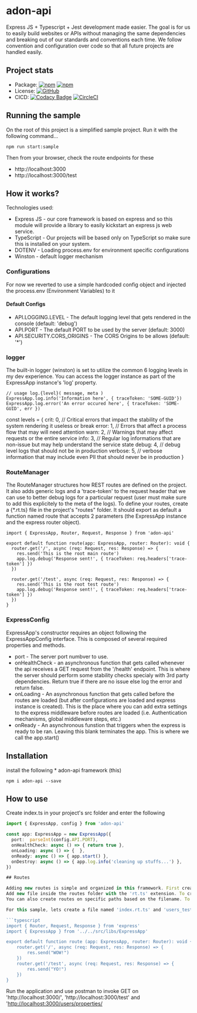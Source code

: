 # adon-api

Express JS + Typescript + Jest development made easier. The goal is for us to easily build websites or APIs without managing the same dependencies and breaking out of our standards and conventions each time. We follow convention and configuration over code so that all future projects are handled easily.

## Project stats

* Package: [![npm](https://img.shields.io/npm/v/adon-api.svg)](https://www.npmjs.com/package/adon-api) [![npm](https://img.shields.io/npm/dm/adon-api.svg)](https://www.npmjs.com/package/adon-api)
* License: [![GitHub](https://img.shields.io/github/license/adonisv79/adon-api.svg)](https://github.com/adonisv79/adon-api/blob/master/LICENSE)
* CICD: [![Codacy Badge](https://app.codacy.com/project/badge/Grade/8308805088ac436b82f87e48a48633a1)](https://www.codacy.com/gh/adonisv79/adon-api/dashboard?utm_source=github.com&amp;utm_medium=referral&amp;utm_content=adonisv79/adon-api&amp;utm_campaign=Badge_Grade) [![CircleCI](https://dl.circleci.com/status-badge/img/gh/adonisv79/adon-api/tree/master.svg?style=shield)](https://dl.circleci.com/status-badge/redirect/gh/adonisv79/adon-api/tree/master)

## Running the sample

On the root of this project is a simplified sample project. Run it with the following command...

```npm
npm run start:sample
```

Then from your browser, check the route endpoints for these

* http://localhost:3000
* http://localhost:3000/test

## How it works?

Technologies used:

* Express JS - our core framework is based on express and so this module will provide a library to easily kickstart an express js web service.
* TypeScript - Our projects will be based only on TypeScript so make sure this is installed on your system.
* DOTENV - Loading process.env for environment specific configurations
* Winston - default logger mechanism

### Configurations

For now we reverted to use a simple hardcoded config object and injected the process.env (Environment Variables) to it

#### Default Configs

* API.LOGGING.LEVEL - The default logging level that gets rendered in the console (default: 'debug')
* API.PORT - The default PORT to be used by the server (default: 3000)
* API.SECURITY.CORS_ORIGINS - The CORS Origins to be allows (default: '*')

### logger

The built-in logger (winston) is set to utilize the common 6 logging levels in my dev experience. You can access the logger instance as part of the ExpressApp instance's 'log' property.

```node
// usage log.{level}( message, meta )
ExpressApp.log.info('Information here', { traceToken: 'SOME-GUID'})
ExpressApp.log.error('An error occured here', { traceToken: 'SOME-GUID', err })
```

const levels = {
  crit: 0, // Critical errors that impact the stability of the system rendering it useless or break
  error: 1, // Errors that affect a process flow that may will need attention
  warn: 2, // Warnings that may affect requests or the entire service
  info: 3, // Regular log informations that are non-issue but may help understand the service state
  debug: 4, // debug level logs that should not be in production
  verbose: 5, // verbose information that may include even PII that should never be in production
}

### RouteManager

The RouteManager structures how REST routes are defined on the project. It also adds generic logs and a 'trace-token' to the request header that we can use to better debug logs for a particular request (user must make sure to add this explicitely to the meta of the logs). To define your routes, create a {*.rt.ts} file in the project's "routes" folder. It should export as default a function named route that accepts 2 parameters (the ExpressApp instance and the express router object).

```node
import { ExpressApp, Router, Request, Response } from 'adon-api'

export default function route(app: ExpressApp, router: Router): void {
  router.get('/', async (req: Request, res: Response) => {
    res.send('This is the root main route')
    app.log.debug('Response sent!', { traceToken: req.headers['trace-token'] })
  })

  router.get('/test', async (req: Request, res: Response) => {
    res.send('This is the root test route')
    app.log.debug('Response sent!', { traceToken: req.headers['trace-token'] })
  })
}

```

### ExpressConfig

ExpressApp's constructor requires an object following the ExpressAppConfig interface.
This is composed of several required properties and methods.

* port - The server port numbver to use.
* onHealthCheck - an asynchronous function that gets called whenever the api receives a GET request from the '/health' endpoint. This is where the server should perform some stability checks specialy with 3rd party dependencies. Return true if there are no issue else log the error and return false.
* onLoading - An asynchronous function that gets called before the routes are loaded (but after configurations are loaded and express instance is created). This is the place where you can add extra settings to the express middleware before routes are loaded (i.e. Authentication mechanisms, global middleware steps, etc.)
* onReady - An asynchronous funstion that triggers when the express is ready to be ran. Leaving this blank terminates the app. This is where we call the app.start()

## Installation

install the following
    * adon-api framework (this)

```npm
npm i adon-api --save
```

## How to use

Create index.ts in your project's src folder and enter the following

``` typescript
import { ExpressApp, config } from 'adon-api'

const app: ExpressApp = new ExpressApp({
  port:  parseInt(config.API.PORT),
  onHealthCheck: async () => { return true },
  onLoading: async () => {  },
  onReady: async () => { app.start() },
  onDestroy: async () => { app.log.info('cleaning up stuffs...') },
})

## Routes

Adding new routes is simple and organized in this framework. First create a 'routes' folder in the root.
Add new file inside the routes folder with the 'rt.ts' extension. To create a root route '/' name the file 'index.rt.ts'
You can also create routes on specific paths based on the filename. To make a route on path '/users/properties' name the file 'users_properties.rt.ts'

For this sample, lets create a file named 'index.rt.ts' and 'users_test.rt.ts' then enter the following in both files

```typescript
import { Router, Request, Response } from 'express'
import { ExpressApp } from '../../src/libs/ExpressApp'

export default function route (app: ExpressApp, router: Router): void {
    router.get('/', async (req: Request, res: Response) => {
        res.send("WOW!")
    })
    router.get('/test', async (req: Request, res: Response) => {
        res.send("YO!")
    })
}
```

Run the application and use postman to invoke GET on 'http://localhost:3000/', 'http://localhost:3000/test' and '<http://localhost:3000/users/properties/>
